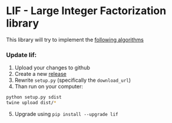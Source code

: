 # LIF - Large Integer Factorization library

This library will try to implement the [following algorithms](https://en.wikipedia.org/wiki/Integer_factorization#Factoring_algorithms)

### Update lif:
1. Upload your changes to github
2. Create a new [release]()
3. Rewrite `setup.py` (specifically the `download_url`)
4. Than run on your computer:
```bash
python setup.py sdist
twine upload dist/*
```
5. Upgrade using `pip install --upgrade lif`
